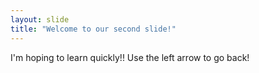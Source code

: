 ```yaml
---
layout: slide
title: "Welcome to our second slide!"
---
```

I'm hoping to learn quickly!!
Use the left arrow to go back!
